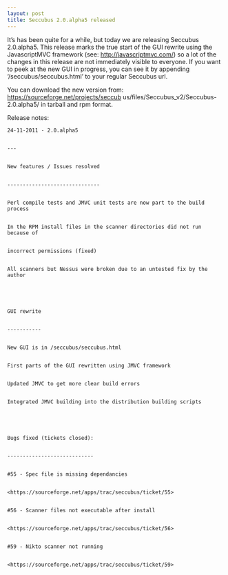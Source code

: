 ```yaml
---
layout: post
title: Seccubus 2.0.alpha5 released
---
```

It’s has been quite for a while, but today we are releasing Seccubus
2.0.alpha5. This release marks the true start of the GUI rewrite using the
JavascriptMVC framework (see: http://javascriptmvc.com/) so a lot of the
changes in this release are not immediately visible to everyone. If you want
to peek at the new GUI in progress, you can see it by appending
‘/seccubus/seccubus.html’ to your regular Seccubus url.

You can download the new version from: https://sourceforge.net/projects/seccub
us/files/Seccubus_v2/Seccubus-2.0.alpha5/ in tarball and rpm format.

Release notes:

    
    
    24-11-2011 - 2.0.alpha5
    
    
    ---
    
    
    New features / Issues resolved
    
    
    ------------------------------
    
    
    Perl compile tests and JMVC unit tests are now part to the build process
    
    
    In the RPM install files in the scanner directories did not run because of
    
    
    incorrect permissions (fixed)
    
    
    All scanners but Nessus were broken due to an untested fix by the author
    
    
     
    
    
    GUI rewrite
    
    
    -----------
    
    
    New GUI is in /seccubus/seccubus.html
    
    
    First parts of the GUI rewritten using JMVC framework
    
    
    Updated JMVC to get more clear build errors
    
    
    Integrated JMVC building into the distribution building scripts
    
    
     
    
    
    Bugs fixed (tickets closed):
    
    
    ----------------------------
    
    
    #55 - Spec file is missing dependancies
    
    
    <https://sourceforge.net/apps/trac/seccubus/ticket/55>
    
    
    #56 - Scanner files not executable after install
    
    
    <https://sourceforge.net/apps/trac/seccubus/ticket/56>
    
    
    #59 - Nikto scanner not running
    
    
    <https://sourceforge.net/apps/trac/seccubus/ticket/59>

